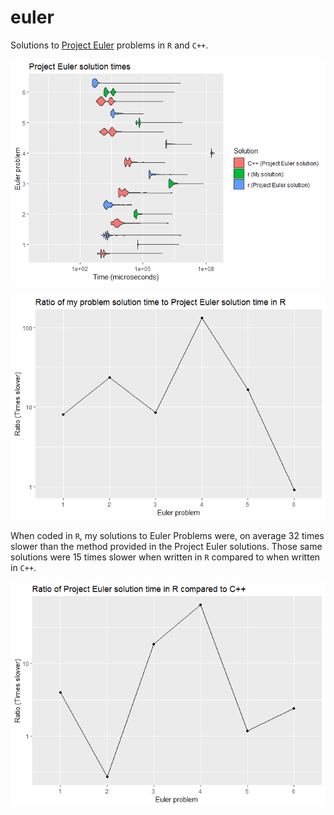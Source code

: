 euler
=====

Solutions to [Project Euler](www.projecteuler.net) problems in <code>R</code> and <code>C++</code>.

![](README_files/figure-markdown_github/unnamed-chunk-1-1.png)

![](README_files/figure-markdown_github/unnamed-chunk-2-1.png)

When coded in <code>R</code>, my solutions to Euler Problems were, on average 32 times slower than the method provided in the Project Euler solutions. Those same solutions were 15 times slower when written in <code>R</code> compared to when written in <code>C++</code>.

![](README_files/figure-markdown_github/unnamed-chunk-3-1.png)
